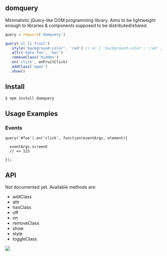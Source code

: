 ## domquery

Minimalistic jQuery-like DOM programming library. Aims to be lightweight enough to libraries & components supposed to be distributed/shared.

```js
query = require('domquery')

query('ul li.fruit')
  .style('background-color', 'red') // or { 'background-color': 'red' }
  .attr('data-foo', 'bar')
  .removeClass('hidden')
  .on('click', onFruitClick)
  .addClass('open')
  .show()
```

## Install

```bash
$ npm install domquery
```

## Usage Examples

### Events

```
query('#foo').on('click', function(eventArgs, element){

  eventArgs.screenX
  // => 123

});
```

## API

Not documented yet. Available methods are:

* addClass
* attr
* hasClass
* off
* on
* removeClass
* show
* style
* toggleClass

![](https://dl.dropboxusercontent.com/s/4nnw71f7k726wf3/npmel_29.jpg)
